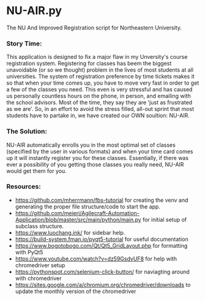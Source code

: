 # NU-AIR.py
The NU And Improved Registration script for Northeastern University. 

### Story Time:
This application is designed to fix a major flaw in my Unversity's course registration system. Registering for classes has beem the
biggest unavoidable (or so we thought) problem in the lives of most students at all universities. The system of registration preference by time tickets makes it so that when your time comes up, you have to move very fast in order to get a few of the classes you need. This even is very stressful and has caused us personally countless hours on the phone, in person, and emailing with the school advisors. Most of the time, they say they are 'just as frustrated as we are'. So, in an effort to avoid the stress filled, all-out sprint that most students have to partake in, we have created our OWN soultion: NU-AIR.

### The Solution:
NU-AIR automatically enrolls you in the most optimal set of classes (specified by the user in various formats) and when your time card comes up it will instantly register you for these classes. Essentially, if there was ever a possibility of you getting those classes you really need, NU-AIR would get them for you.

### Resources:
- https://github.com/mherrmann/fbs-tutorial for creating the venv and generating the proper file structure/code to start the app.
- https://github.com/meieri/Agilecraft-Automation-Application/blob/master/src/main/python/main.py for initial setup of subclass structure.
- https://www.luochang.ink/ for sidebar help.
- https://build-system.fman.io/pyqt5-tutorial for useful documentation
- https://www.bogotobogo.com/Qt/Qt5_GridLayout.php for formatting with PyQt5
- https://www.youtube.com/watch?v=dz59GsdvUF8 for help with chromedriver setup
- https://pythonspot.com/selenium-click-button/ for naviagting around with chromedriver
- https://sites.google.com/a/chromium.org/chromedriver/downloads to update the monthly version of the chromedriver
